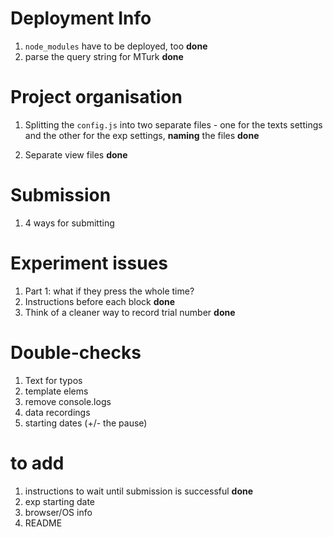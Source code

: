 # Deployment Info

1. `node_modules` have to be deployed, too **done**
2. parse the query string for MTurk **done**


# Project organisation

1. Splitting the `config.js` into two separate files - one for the texts settings and the other for the exp settings, **naming** the files **done**

2. Separate view files **done**


# Submission

1. 4 ways for submitting


# Experiment issues

1. Part 1: what if they press <SPACE> the whole time?
2. Instructions before each block **done**
3. Think of a cleaner way to record trial number **done**


# Double-checks

1. Text for typos
2. template elems
3. remove console.logs 
4. data recordings
5. starting dates (+/- the pause)


# to add

1. instructions to wait until submission is successful **done**
2. exp starting date
3. browser/OS info
4. README
